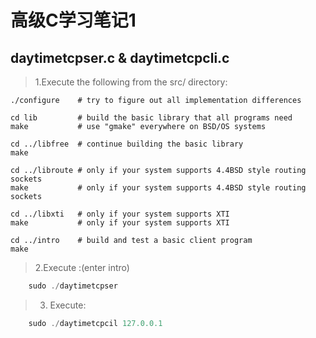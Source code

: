 # 高级C学习笔记1
## daytimetcpser.c & daytimetcpcli.c

> 1.Execute the following from the src/ directory:

    ./configure    # try to figure out all implementation differences

    cd lib         # build the basic library that all programs need
    make           # use "gmake" everywhere on BSD/OS systems

    cd ../libfree  # continue building the basic library
    make

    cd ../libroute # only if your system supports 4.4BSD style routing sockets
    make           # only if your system supports 4.4BSD style routing sockets

    cd ../libxti   # only if your system supports XTI
    make           # only if your system supports XTI

    cd ../intro    # build and test a basic client program
    make
>2.Execute :(enter intro)<br>
```java
    sudo ./daytimetcpser
```
>3. Execute:<br>
```java
    sudo ./daytimetcpcil 127.0.0.1
```
